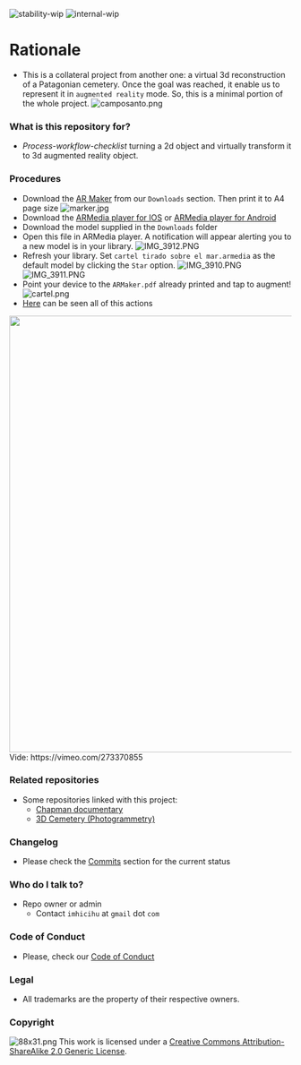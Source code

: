 ![stability-wip](images/477405737-stability_work_in_progress.png)
![internal-wip](images/3847436881-internal_use_stable.png)

# Rationale

* This is a collateral project from another one: a virtual 3d reconstruction of a Patagonian cemetery. Once the goal was reached, it enable us to represent it in `augmented reality` mode. 
So, this is a minimal portion of the whole project. 
![camposanto.png](images/final-final_2016-05-16.png)

### What is this repository for? ###

* _Process-workflow-checklist_ turning a 2d object and virtually transform it to 3d augmented reality object.

### Procedures ###

* Download the [AR Maker](downloads/ARMaker.pdf) from our `Downloads` section. Then print it to A4 page size
 ![marker.jpg](images/976313947-marker.jpg)
* Download the [ARMedia player for IOS](https://itunes.apple.com/ar/app/armedia-player/id502524441?mt=8) or [ARMedia player for Android](https://play.google.com/store/apps/details?id=com.inglobetechnologies.armedia.player)
* Download the model supplied in the `Downloads` folder
* Open this file in ARMedia player. A notification will appear alerting you to a new model is in your library.
![IMG_3912.PNG](images/72026351-IMG_3912.png)
* Refresh your library. Set `cartel tirado sobre el mar.armedia` as the default model by clicking the `Star` option.
![IMG_3910.PNG](images/2222360397-IMG_3910.png)
![IMG_3911.PNG](images/3611981674-IMG_3911.png)
* Point your device to the `ARMaker.pdf` already printed and tap to augment!
![cartel.png](images/1524102738-cartel.png)
* [Here](https://vimeo.com/273370855) can be seen all of this actions
<img src="images/AR.gif" width="780">
Vide: https://vimeo.com/273370855


### Related repositories ###

* Some repositories linked with this project:
     - [Chapman documentary](https://bitbucket.org/imhicihu/chapman-documentary/src/)
     - [3D Cemetery (Photogrammetry)](https://bitbucket.org/imhicihu/3d-cemetery-photogrammetry/src/)

### Changelog ###

* Please check the [Commits](https://github.com/imhicihu/Augmented_Reality_Cemetery_experimental/commits/master) section for the current status

### Who do I talk to? ###

* Repo owner or admin
     - Contact `imhicihu` at `gmail` dot `com`

### Code of Conduct

* Please, check our [Code of Conduct](code_of_conduct.md)

### Legal ###

* All trademarks are the property of their respective owners.

### Copyright ###
![88x31.png](images/3902704043-88x31.png)
This work is licensed under a [Creative Commons Attribution-ShareAlike 2.0 Generic License](http://creativecommons.org/licenses/by-sa/2.0/).
